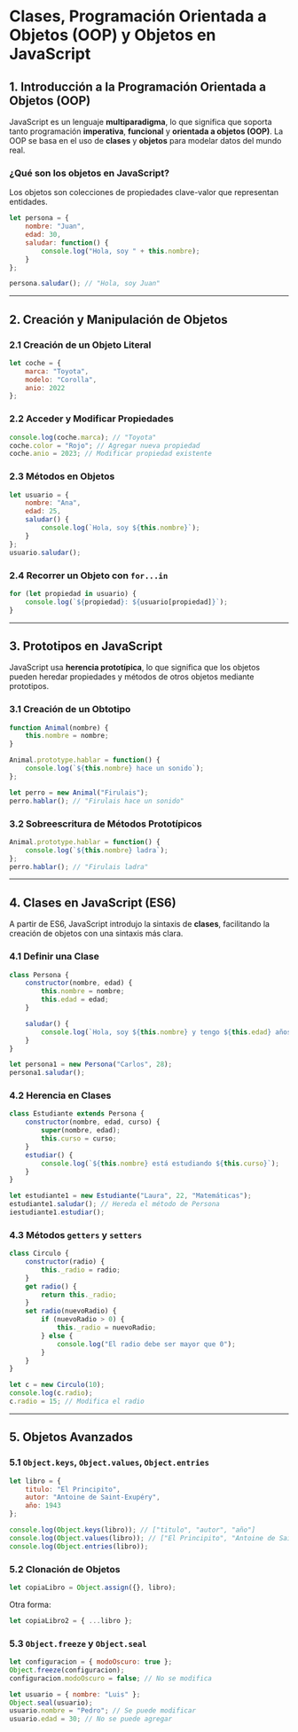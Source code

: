 # Clases, Programación Orientada a Objetos (OOP) y Objetos en JavaScript

## 1. Introducción a la Programación Orientada a Objetos (OOP)

JavaScript es un lenguaje **multiparadigma**, lo que significa que soporta tanto programación **imperativa**, **funcional** y **orientada a objetos (OOP)**. La OOP se basa en el uso de **clases** y **objetos** para modelar datos del mundo real.

### ¿Qué son los objetos en JavaScript?
Los objetos son colecciones de propiedades clave-valor que representan entidades.
```js
let persona = {
    nombre: "Juan",
    edad: 30,
    saludar: function() {
        console.log("Hola, soy " + this.nombre);
    }
};

persona.saludar(); // "Hola, soy Juan"
```

---

## 2. Creación y Manipulación de Objetos

### 2.1 Creación de un Objeto Literal
```js
let coche = {
    marca: "Toyota",
    modelo: "Corolla",
    anio: 2022
};
```

### 2.2 Acceder y Modificar Propiedades
```js
console.log(coche.marca); // "Toyota"
coche.color = "Rojo"; // Agregar nueva propiedad
coche.anio = 2023; // Modificar propiedad existente
```

### 2.3 Métodos en Objetos
```js
let usuario = {
    nombre: "Ana",
    edad: 25,
    saludar() {
        console.log(`Hola, soy ${this.nombre}`);
    }
};
usuario.saludar();
```

### 2.4 Recorrer un Objeto con `for...in`
```js
for (let propiedad in usuario) {
    console.log(`${propiedad}: ${usuario[propiedad]}`);
}
```

---

## 3. Prototipos en JavaScript

JavaScript usa **herencia prototípica**, lo que significa que los objetos pueden heredar propiedades y métodos de otros objetos mediante prototipos.

### 3.1 Creación de un Obtotipo
```js
function Animal(nombre) {
    this.nombre = nombre;
}

Animal.prototype.hablar = function() {
    console.log(`${this.nombre} hace un sonido`);
};

let perro = new Animal("Firulais");
perro.hablar(); // "Firulais hace un sonido"
```

### 3.2 Sobreescritura de Métodos Prototípicos
```js
Animal.prototype.hablar = function() {
    console.log(`${this.nombre} ladra`);
};
perro.hablar(); // "Firulais ladra"
```

---

## 4. Clases en JavaScript (ES6)

A partir de ES6, JavaScript introdujo la sintaxis de **clases**, facilitando la creación de objetos con una sintaxis más clara.

### 4.1 Definir una Clase
```js
class Persona {
    constructor(nombre, edad) {
        this.nombre = nombre;
        this.edad = edad;
    }

    saludar() {
        console.log(`Hola, soy ${this.nombre} y tengo ${this.edad} años.`);
    }
}

let persona1 = new Persona("Carlos", 28);
persona1.saludar();
```

### 4.2 Herencia en Clases
```js
class Estudiante extends Persona {
    constructor(nombre, edad, curso) {
        super(nombre, edad);
        this.curso = curso;
    }
    estudiar() {
        console.log(`${this.nombre} está estudiando ${this.curso}`);
    }
}

let estudiante1 = new Estudiante("Laura", 22, "Matemáticas");
estudiante1.saludar(); // Hereda el método de Persona
iestudiante1.estudiar();
```

### 4.3 Métodos `getters` y `setters`
```js
class Circulo {
    constructor(radio) {
        this._radio = radio;
    }
    get radio() {
        return this._radio;
    }
    set radio(nuevoRadio) {
        if (nuevoRadio > 0) {
            this._radio = nuevoRadio;
        } else {
            console.log("El radio debe ser mayor que 0");
        }
    }
}

let c = new Circulo(10);
console.log(c.radio);
c.radio = 15; // Modifica el radio
```

---

## 5. Objetos Avanzados

### 5.1 `Object.keys`, `Object.values`, `Object.entries`
```js
let libro = {
    titulo: "El Principito",
    autor: "Antoine de Saint-Exupéry",
    año: 1943
};

console.log(Object.keys(libro)); // ["titulo", "autor", "año"]
console.log(Object.values(libro)); // ["El Principito", "Antoine de Saint-Exupéry", 1943]
console.log(Object.entries(libro));
```

### 5.2 Clonación de Objetos
```js
let copiaLibro = Object.assign({}, libro);
```
Otra forma:
```js
let copiaLibro2 = { ...libro };
```

### 5.3 `Object.freeze` y `Object.seal`
```js
let configuracion = { modoOscuro: true };
Object.freeze(configuracion);
configuracion.modoOscuro = false; // No se modifica
```

```js
let usuario = { nombre: "Luis" };
Object.seal(usuario);
usuario.nombre = "Pedro"; // Se puede modificar
usuario.edad = 30; // No se puede agregar
```
